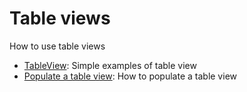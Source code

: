 # Table views
How to use table views

- [TableView](#): Simple examples of table view
- [Populate a table view](#): How to populate a table view
